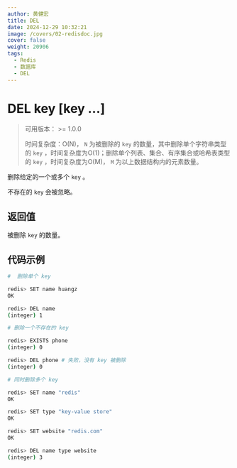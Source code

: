 ```yaml
---
author: 黄健宏
title: DEL
date: 2024-12-29 10:32:21
image: /covers/02-redisdoc.jpg
cover: false
weight: 20906
tags:
  - Redis
  - 数据库
  - DEL
---
```


# DEL key [key …]

> 可用版本： >= 1.0.0
> 
> 时间复杂度：O(N)， `N` 为被删除的 `key` 的数量，其中删除单个字符串类型的 `key` ，时间复杂度为O(1)；删除单个列表、集合、有序集合或哈希表类型的 `key` ，时间复杂度为O(M)， `M` 为以上数据结构内的元素数量。

删除给定的一个或多个 `key` 。

不存在的 `key` 会被忽略。

## 返回值

被删除 `key` 的数量。

## 代码示例

```bash
#  删除单个 key

redis> SET name huangz
OK

redis> DEL name
(integer) 1

# 删除一个不存在的 key

redis> EXISTS phone
(integer) 0

redis> DEL phone # 失败，没有 key 被删除
(integer) 0

# 同时删除多个 key

redis> SET name "redis"
OK

redis> SET type "key-value store"
OK

redis> SET website "redis.com"
OK

redis> DEL name type website
(integer) 3
```
